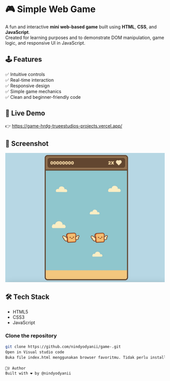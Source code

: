 # 🎮 Simple Web Game

A fun and interactive **mini web-based game** built using **HTML**, **CSS**, and **JavaScript**.  
Created for learning purposes and to demonstrate DOM manipulation, game logic, and responsive UI in JavaScript.

## 🕹️ Features

✅ Intuitive controls  
✅ Real-time interaction  
✅ Responsive design  
✅ Simple game mechanics  
✅ Clean and beginner-friendly code

## 🔗 Live Demo

👉 https://game-hrdg-trueestudios-projects.vercel.app/

## 📸 Screenshot

![image alt](https://github.com/nindyodyanii/game-/blob/65b26ae6ab00ff604348daf935039bbc004dfda2/game_-.jpg)

## 🛠️ Tech Stack

- HTML5  
- CSS3  
- JavaScript 

### Clone the repository

```bash
git clone https://github.com/nindyodyanii/game-.git
Open in Visual studio code
Buka file index.html menggunakan browser favoritmu. Tidak perlu install apa-apa!

🙋‍♀️ Author
Built with ❤️ by @nindyodyanii
